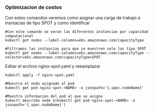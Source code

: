 ### Optimizacion de costos  
Con estos comandos veremos como asignar una carga de trabajo a insntacias de tipo SPOT y como identificar   
```
#Con este comando se veran las diferentes instancias por capacidad computacional
kubectl get nodes --label-columns=eks.amazonaws.com/capacityType

#Filtramos las instancias para que se muestren solo las tipo SPOT
kubectl get nodes --label-columns=eks.amazonaws.com/capacityType --selector=eks.amazonaws.com/capacityType=SPOT
```  

Editar el archivo nginx-spot.yaml y reeamplazar <name>  
```
kubectl apply -f nginx-spot.yaml  

#Muestra el nodo asignado al pod
kubectl get pod nginx-spot-<NAME> -o jsonpath='{.spec.nodeName}'

#Muestra informacion del pod al que se asigno
kubectl describe node $(kubectl get pod nginx-spot-<NAME> -o jsonpath='{.spec.nodeName}')
```
